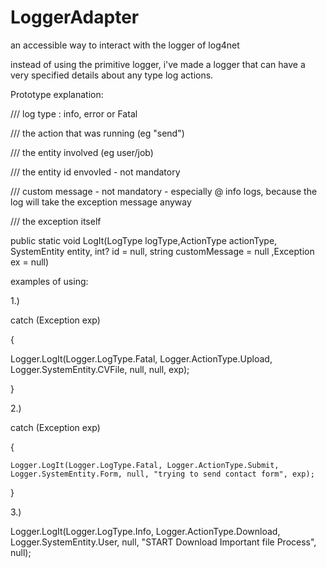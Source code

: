 # LoggerAdapter
an accessible way to interact with the logger of log4net


instead of using the primitive logger, i've made a logger that can have a very specified details about any type log actions.

Prototype explanation:

/// <param name="logType">log type : info, error or Fatal</param>

/// <param name="actionType">the action that was running  (eg "send")</param>

/// <param name="entity">the entity involved (eg user/job)</param>

/// <param name="id">the entity id envovled - not mandatory</param>

/// <param name="customMessage">custom message - not mandatory - especially @ info logs, because the log will take the exception message anyway</param>

/// <param name="ex">the exception itself</param>

public static void LogIt(LogType logType,ActionType actionType, SystemEntity entity, int? id = null, string customMessage = null ,Exception ex = null)


examples of using:

1.) 

catch (Exception exp)

{

  Logger.LogIt(Logger.LogType.Fatal, Logger.ActionType.Upload, Logger.SystemEntity.CVFile, null, null, exp);
  
}

2.)

catch (Exception exp)

{

    Logger.LogIt(Logger.LogType.Fatal, Logger.ActionType.Submit, Logger.SystemEntity.Form, null, "trying to send contact form", exp);
    
}


3.)

 Logger.LogIt(Logger.LogType.Info, Logger.ActionType.Download, Logger.SystemEntity.User, null, "START Download Important file Process", null);
